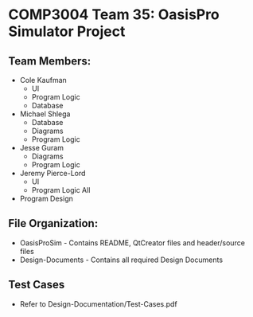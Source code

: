 # COMP3004 Team 35: OasisPro Simulator Project

## Team Members:
- Cole Kaufman
  - UI
  - Program Logic
  - Database
- Michael Shlega
  - Database
  - Diagrams
  - Program Logic
- Jesse Guram 
  - Diagrams
  - Program Logic
- Jeremy Pierce-Lord
  - UI
  - Program Logic
All
 - Program Design
 
## File Organization:
- OasisProSim - Contains README, QtCreator files and header/source files
- Design-Documents - Contains all required Design Documents

## Test Cases
- Refer to Design-Documentation/Test-Cases.pdf
